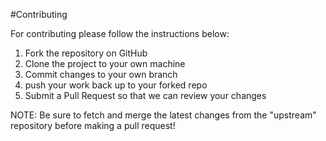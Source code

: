 #Contributing

For contributing please follow the instructions below:
1. Fork the repository on GitHub
2. Clone the project to your own machine
3. Commit changes to your own branch
4. push your work back up to your forked repo
5. Submit a Pull Request so that we can review your changes

NOTE: Be sure to fetch and merge the latest changes from the "upstream" repository before making a pull request!

